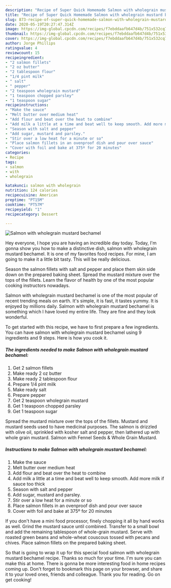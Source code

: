 ```yaml
---
description: "Recipe of Super Quick Homemade Salmon with wholegrain mustard bechamel"
title: "Recipe of Super Quick Homemade Salmon with wholegrain mustard bechamel"
slug: 873-recipe-of-super-quick-homemade-salmon-with-wholegrain-mustard-bechamel
date: 2020-05-19T20:27:47.314Z
image: https://img-global.cpcdn.com/recipes/f7ebddaafb647d4b/751x532cq70/salmon-with-wholegrain-mustard-bechamel-recipe-main-photo.jpg
thumbnail: https://img-global.cpcdn.com/recipes/f7ebddaafb647d4b/751x532cq70/salmon-with-wholegrain-mustard-bechamel-recipe-main-photo.jpg
cover: https://img-global.cpcdn.com/recipes/f7ebddaafb647d4b/751x532cq70/salmon-with-wholegrain-mustard-bechamel-recipe-main-photo.jpg
author: Jorge Phillips
ratingvalue: 4
reviewcount: 15
recipeingredient:
- "2 salmon fillets"
- "2 oz butter"
- "2 tablespoon flour"
- "1/4 pint milk"
- " salt"
- " pepper"
- "2 teaspoon wholegrain mustard"
- "1 teaspoon chopped parsley"
- "1 teaspoon sugar"
recipeinstructions:
- "Make the sauce"
- "Melt butter over medium heat"
- "Add flour and beat over the heat to combine"
- "Add milk a little at a time and beat well to keep smooth. Add more milk if sauce too thick"
- "Season with salt and pepper"
- "Add sugar, mustard and parsley."
- "Stir over a low heat for a minute or so"
- "Place salmon fillets in an ovenproof dish and pour over sauce"
- "Cover with foil and bake at 375º for 20 minutes"
categories:
- Recipe
tags:
- salmon
- with
- wholegrain

katakunci: salmon with wholegrain 
nutrition: 124 calories
recipecuisine: American
preptime: "PT15M"
cooktime: "PT57M"
recipeyield: "1"
recipecategory: Dessert

---
```



![Salmon with wholegrain mustard bechamel](https://img-global.cpcdn.com/recipes/f7ebddaafb647d4b/751x532cq70/salmon-with-wholegrain-mustard-bechamel-recipe-main-photo.jpg)

Hey everyone, I hope you are having an incredible day today. Today, I'm gonna show you how to make a distinctive dish, salmon with wholegrain mustard bechamel. It is one of my favorites food recipes. For mine, I am going to make it a little bit tasty. This will be really delicious.

Season the salmon fillets with salt and pepper and place them skin side down on the prepared baking sheet. Spread the mustard mixture over the tops of the fillets. Learn the flavor of health by one of the most popular cooking instructors nowadays.

Salmon with wholegrain mustard bechamel is one of the most popular of recent trending meals on earth. It's simple, it is fast, it tastes yummy. It is enjoyed by millions daily. Salmon with wholegrain mustard bechamel is something which I have loved my entire life. They are fine and they look wonderful.


To get started with this recipe, we have to first prepare a few ingredients. You can have salmon with wholegrain mustard bechamel using 9 ingredients and 9 steps. Here is how you cook it.

<!--inarticleads1-->

##### The ingredients needed to make Salmon with wholegrain mustard bechamel:

1. Get 2 salmon fillets
1. Make ready 2 oz butter
1. Make ready 2 tablespoon flour
1. Prepare 1/4 pint milk
1. Make ready  salt
1. Prepare  pepper
1. Get 2 teaspoon wholegrain mustard
1. Get 1 teaspoon chopped parsley
1. Get 1 teaspoon sugar


Spread the mustard mixture over the tops of the fillets. Mustard and mustard seeds used to have medicinal purposes. The salmon is drizzled with olive oil, sprinkled with kosher salt and pepper, then lathered up with whole grain mustard. Salmon with Fennel Seeds &amp; Whole Grain Mustard. 

<!--inarticleads2-->

##### Instructions to make Salmon with wholegrain mustard bechamel:

1. Make the sauce
1. Melt butter over medium heat
1. Add flour and beat over the heat to combine
1. Add milk a little at a time and beat well to keep smooth. Add more milk if sauce too thick
1. Season with salt and pepper
1. Add sugar, mustard and parsley.
1. Stir over a low heat for a minute or so
1. Place salmon fillets in an ovenproof dish and pour over sauce
1. Cover with foil and bake at 375º for 20 minutes


If you don&#39;t have a mini food processor, finely chopping it all by hand works as well. Grind the mustard sauce until combined. Transfer to a small bowl and add the remaining tablespoon of whole-grain mustard. Serve with roasted green beans and whole-wheat couscous tossed with pecans and chives. Place salmon fillets on the prepared baking sheet. 

So that is going to wrap it up for this special food salmon with wholegrain mustard bechamel recipe. Thanks so much for your time. I'm sure you can make this at home. There is gonna be more interesting food in home recipes coming up. Don't forget to bookmark this page on your browser, and share it to your loved ones, friends and colleague. Thank you for reading. Go on get cooking!
